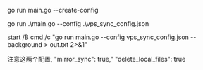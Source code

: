 go run main.go --create-config



go  run .\main.go  --config  .\vps_sync_config.json


start /B cmd /c "go run main.go --config vps_sync_config.json --background > out.txt 2>&1"


注意这两个配置,
"mirror_sync": true,"
"delete_local_files": true